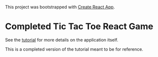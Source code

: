 This project was bootstrapped with [Create React App](https://github.com/facebookincubator/create-react-app).

# Completed Tic Tac Toe React Game

See the [tutorial](https://reactjs.org/tutorial/tutorial.html) for more details on the application itself.

This is a completed version of the tutorial meant to be for reference.
